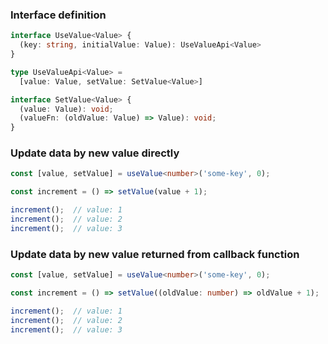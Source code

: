 
### Interface definition
```typescript title="useValue parameters"
interface UseValue<Value> {
  (key: string, initialValue: Value): UseValueApi<Value>
}
```
```typescript title="useValue returned values"
type UseValueApi<Value> = 
  [value: Value, setValue: SetValue<Value>]

interface SetValue<Value> {
  (value: Value): void;
  (valueFn: (oldValue: Value) => Value): void;
}
```

### Update data by new value directly
```typescript
const [value, setValue] = useValue<number>('some-key', 0);

const increment = () => setValue(value + 1);

increment();  // value: 1
increment();  // value: 2
increment();  // value: 3
```

### Update data by new value returned from callback function
```typescript
const [value, setValue] = useValue<number>('some-key', 0);

const increment = () => setValue((oldValue: number) => oldValue + 1);

increment();  // value: 1
increment();  // value: 2
increment();  // value: 3
```
